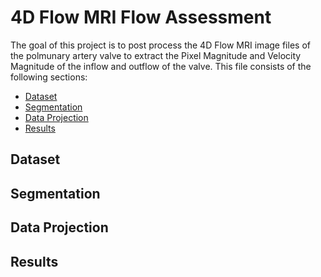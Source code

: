# 4D Flow MRI Flow Assessment
The goal of this project is to post process the 4D Flow MRI image files of the polmunary artery valve to extract the Pixel Magnitude and Velocity Magnitude of the inflow and outflow of the valve. This file consists of the following sections:

- [Dataset](#dataset)
- [Segmentation](#segmentation)
- [Data Projection](#data-projection)
- [Results](#results)

## Dataset
## Segmentation
## Data Projection
## Results
